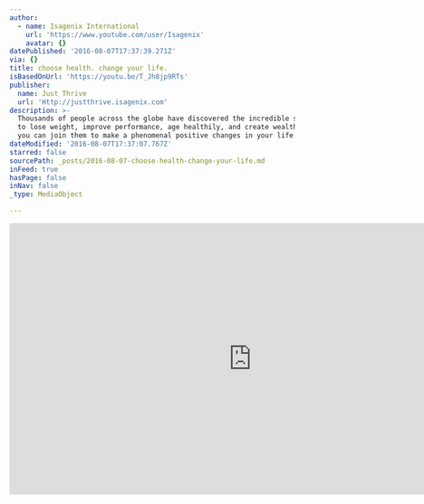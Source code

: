 ```yaml
---
author:
  - name: Isagenix International
    url: 'https://www.youtube.com/user/Isagenix'
    avatar: {}
datePublished: '2016-08-07T17:37:39.271Z'
via: {}
title: choose health. change your life.
isBasedOnUrl: 'https://youtu.be/T_Jh8jp9RTs'
publisher:
  name: Just Thrive
  url: 'Http://justthrive.isagenix.com'
description: >-
  Thousands of people across the globe have discovered the incredible solution
  to lose weight, improve performance, age healthily, and create wealth. See how
  you can join them to make a phenomenal positive changes in your life.
dateModified: '2016-08-07T17:37:07.767Z'
starred: false
sourcePath: _posts/2016-08-07-choose-health-change-your-life.md
inFeed: true
hasPage: false
inNav: false
_type: MediaObject

---
```

<iframe src="https://cdn.embedly.com/widgets/media.html?src=https%3A%2F%2Fwww.youtube.com%2Fembed%2FT_Jh8jp9RTs%3Ffeature%3Doembed&amp;url=http%3A%2F%2Fwww.youtube.com%2Fwatch%3Fv%3DT_Jh8jp9RTs&amp;image=https%3A%2F%2Fi.ytimg.com%2Fvi%2FT_Jh8jp9RTs%2Fhqdefault.jpg&amp;key=b7d04c9b404c499eba89ee7072e1c4f7&amp;type=text%2Fhtml&amp;schema=youtube" width="854" height="480" scrolling="no" frameborder="0" allowfullscreen="" style=""></iframe>